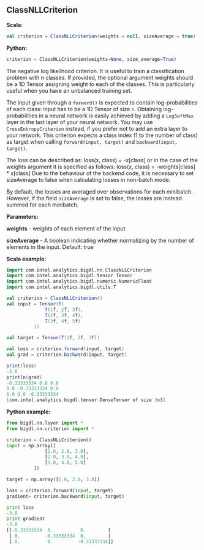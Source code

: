 ## ClassNLLCriterion

**Scala:**
```scala
val criterion = ClassNLLCriterion(weights = null, sizeAverage = true)
```
**Python:**
```python
criterion = ClassNLLCriterion(weights=None, size_average=True)
```

The negative log likelihood criterion. It is useful to train a classification problem with n
classes. If provided, the optional argument weights should be a 1D Tensor assigning weight to
each of the classes. This is particularly useful when you have an unbalanced training set.

The input given through a `forward()` is expected to contain log-probabilities of each class:
input has to be a 1D Tensor of size `n`. Obtaining log-probabilities in a neural network is easily
achieved by adding a `LogSoftMax` layer in the last layer of your neural network. You may use
`CrossEntropyCriterion` instead, if you prefer not to add an extra layer to your network. This
criterion expects a class index (1 to the number of class) as target when calling
`forward(input, target)` and `backward(input, target)`.

 The loss can be described as:
     loss(x, class) = -x[class]
 or in the case of the weights argument it is specified as follows:
     loss(x, class) = -weights[class] * x[class]
 Due to the behaviour of the backend code, it is necessary to set sizeAverage to false when
 calculating losses in non-batch mode.

 By default, the losses are averaged over observations for each minibatch. However, if the field
 `sizeAverage` is set to false, the losses are instead summed for each minibatch.

**Parameters:**

**weights**     - weights of each element of the input

**sizeAverage** - A boolean indicating whether normalizing by the number of elements in the input.
                  Default: true

**Scala example:**
```scala
import com.intel.analytics.bigdl.nn.ClassNLLCriterion
import com.intel.analytics.bigdl.tensor.Tensor
import com.intel.analytics.bigdl.numeric.NumericFloat
import com.intel.analytics.bigdl.utils.T

val criterion = ClassNLLCriterion()
val input = Tensor(T(
              T(1f, 2f, 3f),
              T(2f, 3f, 4f),
              T(3f, 4f, 5f)
          ))

val target = Tensor(T(1f, 2f, 3f))

val loss = criterion.forward(input, target)
val grad = criterion.backward(input, target)

print(loss)
-3.0
println(grad)
-0.33333334	0.0	0.0
0.0	-0.33333334	0.0
0.0	0.0	-0.33333334
[com.intel.analytics.bigdl.tensor.DenseTensor of size 3x3]
```

**Python example:**
```python
from bigdl.nn.layer import *
from bigdl.nn.criterion import *

criterion = ClassNLLCriterion()
input = np.array([
              [1.0, 2.0, 3.0],
              [2.0, 3.0, 4.0],
              [3.0, 4.0, 5.0]
          ])

target = np.array([1.0, 2.0, 3.0])

loss = criterion.forward(input, target)
gradient= criterion.backward(input, target)

print loss
-3.0
print gradient
-3.0
[[-0.33333334  0.          0.        ]
 [ 0.         -0.33333334  0.        ]
 [ 0.          0.         -0.33333334]]
```


